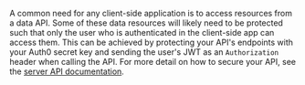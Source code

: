 A common need for any client-side application is to access resources from a data API. Some of these data resources will likely need to be protected such that only the user who is authenticated in the client-side app can access them. This can be achieved by protecting your API's endpoints with your Auth0 secret key and sending the user's JWT as an `Authorization` header when calling the API. For more detail on how to secure your API, see the [server API documentation](/quickstart/backend).